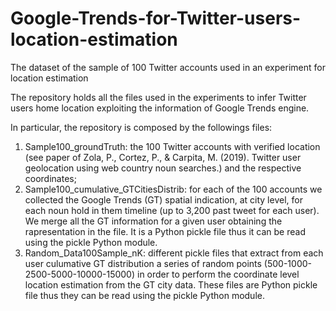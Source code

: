 # Google-Trends-for-Twitter-users-location-estimation
The dataset of the sample of 100 Twitter accounts used in an experiment for location estimation

The repository holds all the files used in the experiments to infer Twitter users home location exploiting the information of Google Trends engine.

In particular, the repository is composed by the followings files:
1) Sample100_groundTruth: the 100 Twitter accounts with verified location (see paper of Zola, P., Cortez, P., & Carpita, M. (2019). Twitter user geolocation using web country noun searches.) and the respective coordinates;
2) Sample100_cumulative_GTCitiesDistrib: for each of the 100 accounts we collected the Google Trends (GT) spatial indication, at city level, for each noun hold in them timeline (up to 3,200 past tweet for each user). We merge all the GT information for a given user obtaining the rapresentation in the file. It is a Python pickle file thus it can be read using the pickle Python module.
3) Random_Data100Sample_nK: different pickle files that extract from each user culumative GT distribution a series of random points (500-1000-2500-5000-10000-15000) in order to perform the coordinate level location estimation from the GT city data. These files are Python pickle file thus they can be read using the pickle Python module.


